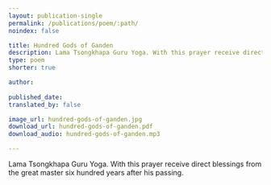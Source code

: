 ```yaml
---
layout: publication-single
permalink: /publications/poem/:path/
noindex: false

title: Hundred Gods of Ganden
description: Lama Tsongkhapa Guru Yoga. With this prayer receive direct blessings from the great master six hundred years after his passing.
type: poem
shorter: true

author: 
 
published_date: 
translated_by: false

image_url: hundred-gods-of-ganden.jpg
download_url: hundred-gods-of-ganden.pdf
download_audio: hundred-gods-of-ganden.mp3

---
```


Lama Tsongkhapa Guru Yoga. With this prayer receive direct blessings from the great master six hundred years after his passing.